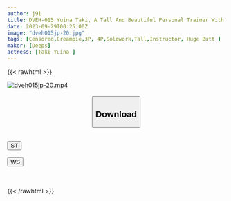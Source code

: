 ```yaml
---
author: j91
title: DVEH-015 Yuina Taki, A Tall And Beautiful Personal Trainer With A Voluptuous Big Butt Who Repeats The Temptation To Collapse Her Rationality In Search Of The Best Protein (sperm)
date: 2023-09-29T00:25:00Z
image: "dveh015jp-20.jpg"
tags: [Censored,Creampie,3P, 4P,Solowork,Tall,Instructor, Huge Butt	]
maker: [Deeps]
actress: [Taki Yuina ]
---
```



{{< rawhtml >}}

<div class="video" data-videoid="4XyjLaXVy4tKmbW">
    <a href="javascript:;">
        <img src="https://my.j91.asia/posts/dveh015jp-20/dveh015jp-20.jpg" width="WIDTH" height="HEIGHT" alt="dveh015jp-20.mp4" loading="lazy">
    </a>
</div>

<script type="text/javascript" src="https://j91.asia/asset/on-demand-st.js"></script>

<br>
  <link rel="stylesheet" href="https://j91.asia/asset/bs5.css">
  
  <center>
  <button class="btn btn-primary" type="button" data-bs-toggle="collapse" data-bs-target=".multi-collapse" aria-expanded="false" aria-controls="multiCollapseExample1 multiCollapseExample2"><h2>Download</h2></button></center>
</p>
<div class="row">
  <div class="col">
    <div class="collapse multi-collapse" id="multiCollapseExample1">
      <div class="card card-body">
	      	      <br>
<div class="buttons">  
<a href="https://streamtape.to/v/4XyjLaXVy4tKmbW"><button class="btn-hover color-3"><i class="fa fa-download"></i> ST</button></a></div>
    </div>
  </div>
</div>
  <div class="col">
    <div class="collapse multi-collapse" id="multiCollapseExample2">
      <div class="card card-body">
	      <br>
<div class="buttons">
    <a href="https://wolfstream.tv/rrtzj6yzs64m"><button class="btn-hover color-9"><i class="fa fa-download"></i> WS</button></a></div>
<br><br>
      </div>
    </div>
  </div>
</div>

{{< /rawhtml >}}
